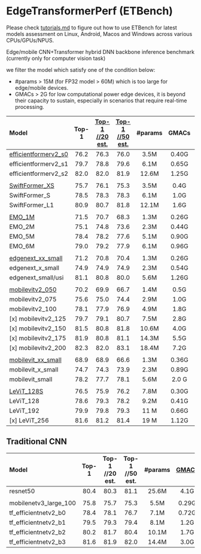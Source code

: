 # EdgeTransformerPerf (ETBench)

Please check [tutorials.md](https://github.com/YingkunZhou/EdgeTransformerBench/blob/main/tutorials.md) to figure out how to use ETBench for latest models assessment on Linux, Android, Macos and Windows across various CPUs/GPUs/NPUS.

Edge/mobile CNN+Transformer hybrid DNN backbone inference benchmark (currently only for computer vision task)

we filter the model which satisfy one of the condition below:
- #params > 15M (for FP32 model > 60M) which is too large for edge/mobile devices.
- GMACs > 2G for low computational power edge devices, it is beyond their capacity to sustain, especially in scenarios that require real-time processing.

| Model | Top-1 |  [Top-1 <br />//20 est.](https://github.com/YingkunZhou/EdgeTransformerBench/releases/download/v0.0/imagenet-div20.tar) | [Top-1 <br />//50 est.](https://github.com/YingkunZhou/EdgeTransformerBench/releases/download/v0.0/imagenet-div50.tar) | #params | GMACs | wight
|:---------------|:----:|:---:|:--:|:--:|:--:|:--:|
| [efficientformerv2_s0](https://arxiv.org/abs/2212.08059) |   76.2   |  76.3  | 76.0 |  3.5M    |   0.40G   | [eformer_s0_450.pth](https://drive.google.com/file/d/1PXb7b9pv9ZB4cfkRkYEdwgWuVwvEiazq/view?usp=share_link) |
| efficientformerv2_s1 |   79.7   |  78.8  | 79.6 |  6.1M    |   0.65G   | [eformer_s1_450.pth](https://drive.google.com/file/d/1EKe1vt-3mG7iceVIMaET_DyISzVTJMn8/view?usp=share_link) |
| efficientformerv2_s2 |   82.0   |  82.0  | 81.9 | 12.6M    |   1.25G   | [eformer_s2_450.pth](https://drive.google.com/file/d/1gjbFyB5T_yAkmzHNuXEljqScYVQZafMQ/view?usp=share_link) |
||
| [SwiftFormer_XS](https://arxiv.org/abs/2303.15446) |   75.7   |  76.1  | 75.3 | 3.5M   |   0.4G   | [SwiftFormer_XS_ckpt.pth](https://drive.google.com/file/d/15Ils-U96pQePXQXx2MpmaI-yAceFAr2x/view?usp=sharing) |
| SwiftFormer_S  |   78.5   |  78.3  | 78.3 | 6.1M   |   1.0G   | [SwiftFormer_S_ckpt.pth](https://drive.google.com/file/d/1_0eWwgsejtS0bWGBQS3gwAtYjXdPRGlu/view?usp=sharing) |
| SwiftFormer_L1 |   80.9   |  80.7  | 81.8 |12.1M   |   1.6G   | [SwiftFormer_L1_ckpt.pth](https://drive.google.com/file/d/1jlwrwWQ0SQzDRc5adtWIwIut5d1g9EsM/view?usp=sharing) |
||
| [EMO_1M](https://arxiv.org/abs/2301.01146)  |   71.5   |  70.7  | 68.3 | 1.3M   |   0.26G   | [EMO_1M.pth](https://github.com/zhangzjn/EMO/blob/main/resources/EMO_1M/net.pth) |
| EMO_2M  |   75.1   |  74.8  | 73.6 | 2.3M   |   0.44G   | [EMO_2M.pth](https://github.com/zhangzjn/EMO/blob/main/resources/EMO_2M/net.pth) |
| EMO_5M  |   78.4   |  78.2  | 77.6 | 5.1M   |   0.90G   | [EMO_5M.pth](https://github.com/zhangzjn/EMO/blob/main/resources/EMO_5M/net.pth) |
| EMO_6M  |   79.0   |  79.2  | 77.9 | 6.1M   |   0.96G   | [EMO_6M.pth](https://github.com/zhangzjn/EMO/blob/main/resources/EMO_6M/net.pth) |
||
| [edgenext_xx_small](https://arxiv.org/abs/2206.10589)  |   71.2   |  70.8  | 70.4 | 1.3M   |   0.26G   | [edgenext_xx_small.pth](https://github.com/mmaaz60/EdgeNeXt/releases/download/v1.0/edgenext_xx_small.pth) |
| edgenext_x_small   |   74.9   |  74.9  | 74.9 | 2.3M   |   0.54G   | [edgenext_x_small.pth](https://github.com/mmaaz60/EdgeNeXt/releases/download/v1.0/edgenext_x_small.pth) |
| edgenext_small/usi |   81.1   |  80.8  | 80.0 | 5.6M   |   1.26G   | [edgenext_small_usi.pth](https://github.com/mmaaz60/EdgeNeXt/releases/download/v1.1/edgenext_small_usi.pth) |
||
| [mobilevitv2_050](https://arxiv.org/abs/2206.02680)  |   70.2   |  69.9  | 66.7 | 1.4M   |   0.5G   | [mobilevitv2-0.5.pt](https://docs-assets.developer.apple.com/ml-research/models/cvnets-v2/classification/mobilevitv2/imagenet1k/256x256/mobilevitv2-0.5.pt) |
| mobilevitv2_075  |   75.6   |  75.0  | 74.4 | 2.9M   |   1.0G   | [mobilevitv2-0.75.pt](https://docs-assets.developer.apple.com/ml-research/models/cvnets-v2/classification/mobilevitv2/imagenet1k/256x256/mobilevitv2-0.75.pt) |
| mobilevitv2_100  |   78.1   |  77.9  | 76.9 | 4.9M   |   1.8G   | [mobilevitv2-1.0.pt](https://docs-assets.developer.apple.com/ml-research/models/cvnets-v2/classification/mobilevitv2/imagenet1k/256x256/mobilevitv2-1.0.pt) |
| [x] mobilevitv2_125  |   79.7   |  79.1  | 80.7 | 7.5M   |   2.8G   | [mobilevitv2-1.25.pt](https://docs-assets.developer.apple.com/ml-research/models/cvnets-v2/classification/mobilevitv2/imagenet1k/256x256/mobilevitv2-1.25.pt) |
| [x] mobilevitv2_150  |   81.5   |  80.8  | 81.8 |10.6M   |   4.0G   | [mobilevitv2-1.5.pt](https://docs-assets.developer.apple.com/ml-research/models/cvnets-v2/classification/mobilevitv2/imagenet21k_to_1k/256x256/mobilevitv2-1.5.pt) |
| [x] mobilevitv2_175  |   81.9   |  80.8  | 81.1 |14.3M   |   5.5G   | [mobilevitv2-1.75.pt](https://docs-assets.developer.apple.com/ml-research/models/cvnets-v2/classification/mobilevitv2/imagenet21k_to_1k/256x256/mobilevitv2-1.75.pt) |
| [x] mobilevitv2_200  |   82.3   |  82.0  | 83.1 |18.4M   |   7.2G   | [mobilevitv2-2.0.pt](https://docs-assets.developer.apple.com/ml-research/models/cvnets-v2/classification/mobilevitv2/imagenet21k_to_1k/256x256/mobilevitv2-2.0.pt) |
||
| [mobilevit_xx_small](https://arxiv.org/abs/2110.02178)  |   68.9   |  68.9  | 66.6 | 1.3M   |   0.36G   | [mobilevit_xxs.pt](https://docs-assets.developer.apple.com/ml-research/models/cvnets/classification/mobilevit_xxs.pt) |
| mobilevit_x_small   |   74.7   |  74.3  | 73.9 | 2.3M   |   0.89G   | [mobilevit_xs.pt](https://docs-assets.developer.apple.com/ml-research/models/cvnets/classification/mobilevit_xs.pt) |
| mobilevit_small     |   78.2   |  77.7  | 78.1 | 5.6M   |   2.0 G   | [mobilevit_s.pt](https://docs-assets.developer.apple.com/ml-research/models/cvnets/classification/mobilevit_s.pt) |
||
| [LeViT_128S](https://arxiv.org/abs/2104.01136)     |   76.5   |  75.9  | 76.2 | 7.8M   |   0.30G   | [LeViT-128S.pth](https://dl.fbaipublicfiles.com/LeViT/LeViT-128S-96703c44.pth) |
| LeViT_128      |   78.6   |  79.3  | 78.2 | 9.2M   |   0.41G   | [LeViT-128.pth](https://dl.fbaipublicfiles.com/LeViT/LeViT-128-b88c2750.pth) |
| LeViT_192      |   79.9   |  79.8  | 79.3 | 11 M   |   0.66G   | [LeViT-192.pth](https://dl.fbaipublicfiles.com/LeViT/LeViT-192-92712e41.pth) |
| [x] LeViT_256      |   81.6   |  81.2  | 81.4 | 19 M   |   1.12G   | [LeViT-256.pth](https://dl.fbaipublicfiles.com/LeViT/LeViT-256-13b5763e.pth) |

## Traditional CNN

| Model | Top-1 |  Top-1 <br />//20 est. | Top-1 <br />//50 est. | #params | [GMACs](https://github.com/da2so/efficientnetv2) | wight
|:---------------|:----:|:---:|:--:|:--:|:--:|:--:|
|resnet50 | 80.4 | 80.3 | 81.1 | 25.6M | 4.1G |
||
|mobilenetv3_large_100 | 75.8 | 75.7 | 75.3 |  5.5M | 0.29G |
|tf_efficientnetv2_b0  | 78.4 | 78.1 | 76.7 |  7.1M | 0.72G |
|tf_efficientnetv2_b1  | 79.5 | 79.3 | 79.4 |  8.1M | 1.2G |
|tf_efficientnetv2_b2  | 80.2 | 81.7 | 80.4 | 10.1M | 1.7G |
|tf_efficientnetv2_b3  | 81.6 | 81.9 | 82.0 | 14.4M | 3.0G |
